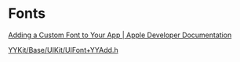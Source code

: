 # Fonts

[Adding a Custom Font to Your App | Apple Developer Documentation](https://developer.apple.com/documentation/uikit/text_display_and_fonts/adding_a_custom_font_to_your_app)

[YYKit/Base/UIKit/UIFont+YYAdd.h](https://github.com/ibireme/YYKit/blob/master/YYKit/Base/UIKit/UIFont+YYAdd.h)
